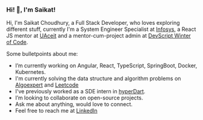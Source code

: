 ### Hi! 👋, I'm Saikat!

Hi, I'm Saikat Choudhury, a Full Stack Developer, who loves exploring different stuff, currently I'm a System Engineer Specialist at [Infosys](https://www.infosys.com), a React JS mentor at [UAceit](https://uaceit.com) and a mentor-cum-project admin at [DevScript Winter of Code](https://devscript.tech/woc/).

Some bulletpoints about me:

- I’m currently working on Angular, React, TypeScript, SpringBoot, Docker, Kubernetes.
- I'm currently solving the data structure and algorithm problems on [Algoexpert](https://www.algoexpert.io/questions) and [Leetcode](https://leetcode.com/problemset/all/)
- I've previously worked as a SDE intern in [hyperDart](https://hyperdart.com). 
- I’m looking to collaborate on open-source projects.
- Ask me about anything, would love to connect.
- Feel free to reach me at [LinkedIn](https://www.linkedin.com/in/saikat-c-3b9878110/)

